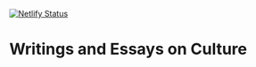 
[![Netlify Status](https://api.netlify.com/api/v1/badges/4a3a09f1-9594-47f2-8102-0238a5c25474/deploy-status)](https://app.netlify.com/sites/stoic-minsky-b9acb6/deploys)


# Writings and Essays on Culture
